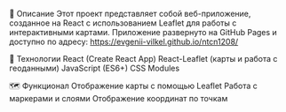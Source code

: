 📌 Описание
Этот проект представляет собой веб-приложение, созданное на React с использованием Leaflet для работы с интерактивными картами.
Приложение развернуто на GitHub Pages и доступно по адресу:
https://evgenii-vilkel.github.io/ntcn1208/

🚀 Технологии
React (Create React App)
React-Leaflet (карты и работа с геоданными)
JavaScript (ES6+)
CSS Modules

🗺 Функционал
Отображение карты с помощью Leaflet
Работа с маркерами и слоями
Отображение координат по точкам
